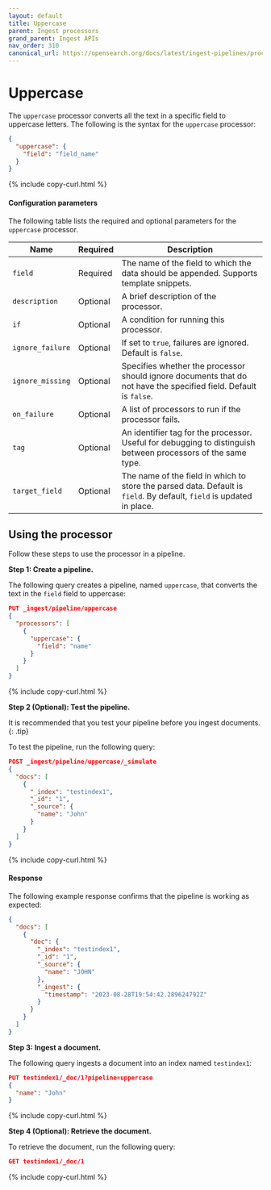 ```yaml
---
layout: default
title: Uppercase
parent: Ingest processors 
grand_parent: Ingest APIs
nav_order: 310
canonical_url: https://opensearch.org/docs/latest/ingest-pipelines/processors/uppercase/
---
```


# Uppercase

The `uppercase` processor converts all the text in a specific field to uppercase letters. The following is the syntax for the `uppercase` processor: 

```json
{
  "uppercase": {
    "field": "field_name"
  }
}
```
{% include copy-curl.html %}

#### Configuration parameters

The following table lists the required and optional parameters for the `uppercase` processor.

| Name  | Required  | Description  |
|---|---|---|
`field`  | Required  | The name of the field to which the data should be appended. Supports template snippets. |
`description`  | Optional  | A brief description of the processor.  |
`if` | Optional | A condition for running this processor. |
`ignore_failure` | Optional | If set to `true`, failures are ignored. Default is `false`. |
`ignore_missing`  | Optional  | Specifies whether the processor should ignore documents that do not have the specified field. Default is `false`.  |
`on_failure` | Optional | A list of processors to run if the processor fails. |
`tag` | Optional | An identifier tag for the processor. Useful for debugging to distinguish between processors of the same type. |
`target_field`  | Optional  | The name of the field in which to store the parsed data. Default is `field`. By default, `field` is updated in place. |

## Using the processor

Follow these steps to use the processor in a pipeline.

**Step 1: Create a pipeline.** 

The following query creates a pipeline, named `uppercase`, that converts the text in the `field` field to uppercase:

```json
PUT _ingest/pipeline/uppercase
{
  "processors": [
    {
      "uppercase": {
        "field": "name"
      }
    }
  ]
}
```
{% include copy-curl.html %}


**Step 2 (Optional): Test the pipeline.**

It is recommended that you test your pipeline before you ingest documents.
{: .tip}

To test the pipeline, run the following query:

```json
POST _ingest/pipeline/uppercase/_simulate
{
  "docs": [
    {
      "_index": "testindex1",
      "_id": "1",
      "_source": {
        "name": "John"
      }
    }
  ]
}
```
{% include copy-curl.html %}

#### Response

The following example response confirms that the pipeline is working as expected:

```json
{
  "docs": [
    {
      "doc": {
        "_index": "testindex1",
        "_id": "1",
        "_source": {
          "name": "JOHN"
        },
        "_ingest": {
          "timestamp": "2023-08-28T19:54:42.289624792Z"
        }
      }
    }
  ]
}
```

**Step 3: Ingest a document.**

The following query ingests a document into an index named `testindex1`:

```json
PUT testindex1/_doc/1?pipeline=uppercase
{
  "name": "John"
}
```
{% include copy-curl.html %}

**Step 4 (Optional): Retrieve the document.**

To retrieve the document, run the following query:

```json
GET testindex1/_doc/1
```
{% include copy-curl.html %}
